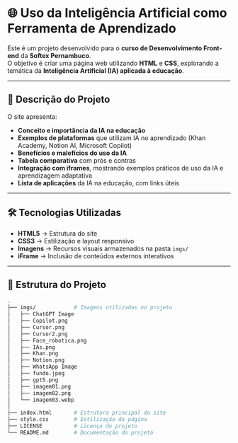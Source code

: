 # 🌐 Uso da Inteligência Artificial como Ferramenta de Aprendizado

Este é um projeto desenvolvido para o **curso de Desenvolvimento Front-end** da **Softex Pernambuco**.  
O objetivo é criar uma página web utilizando **HTML** e **CSS**, explorando a temática da **Inteligência Artificial (IA) aplicada à educação**.

---

## 📖 Descrição do Projeto

O site apresenta:
- **Conceito e importância da IA na educação**  
- **Exemplos de plataformas** que utilizam IA no aprendizado (Khan Academy, Notion AI, Microsoft Copilot)  
- **Benefícios e malefícios do uso da IA**  
- **Tabela comparativa** com prós e contras  
- **Integração com iframes**, mostrando exemplos práticos de uso da IA e aprendizagem adaptativa  
- **Lista de aplicações** da IA na educação, com links úteis  

---

## 🛠️ Tecnologias Utilizadas
- **HTML5** → Estrutura do site  
- **CSS3** → Estilização e layout responsivo  
- **Imagens** → Recursos visuais armazenados na pasta `imgs/`  
- **iFrame** → Inclusão de conteúdos externos interativos  

---

## 📂 Estrutura do Projeto
```bash
.
├── imgs/            # Imagens utilizadas no projeto
│   ├── ChatGPT Image
│   ├── Copilot.png
│   ├── Cursor.png
│   ├── Cursor2.png
│   ├── Face_robotica.png
│   ├── IAs.png
│   ├── Khan.png
│   ├── Notion.png
│   ├── WhatsApp Image 
│   ├── fundo.jpeg
│   ├── gpt5.png
│   ├── imagem01.png
│   ├── imagem02.png
│   └── imagem03.webp
│
├── index.html       # Estrutura principal do site
├── style.css        # Estilização da página
├── LICENSE          # Licença do projeto
└── README.md        # Documentação do projeto

